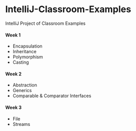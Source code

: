 # IntelliJ-Classroom-Examples
IntelliJ Project of Classroom Examples

#### Week 1
* Encapsulation
* Inheritance
* Polymorphism
* Casting

#### Week 2
* Abstraction
* Generics
* Comparable & Comparator Interfaces

#### Week 3
* File
* Streams
